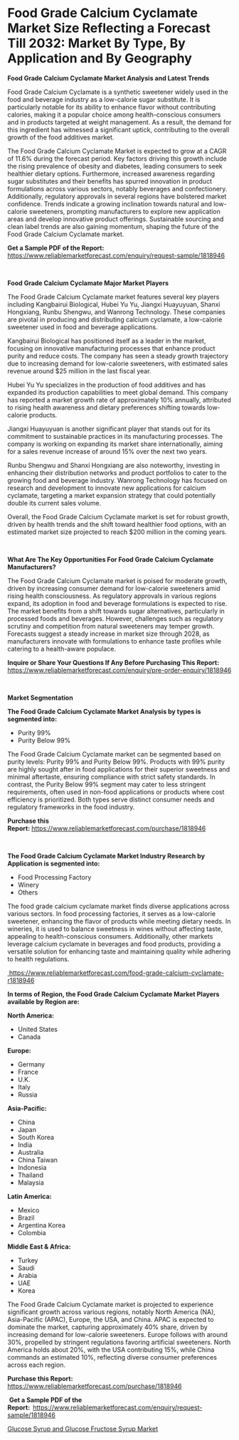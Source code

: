 <p><h1>Food Grade Calcium Cyclamate Market Size Reflecting a Forecast Till 2032: Market By Type, By Application and By Geography</h1></p><p><strong>Food Grade Calcium Cyclamate Market Analysis and Latest Trends</strong></p>
<p><p>Food Grade Calcium Cyclamate is a synthetic sweetener widely used in the food and beverage industry as a low-calorie sugar substitute. It is particularly notable for its ability to enhance flavor without contributing calories, making it a popular choice among health-conscious consumers and in products targeted at weight management. As a result, the demand for this ingredient has witnessed a significant uptick, contributing to the overall growth of the food additives market.</p><p>The Food Grade Calcium Cyclamate Market is expected to grow at a CAGR of 11.6% during the forecast period. Key factors driving this growth include the rising prevalence of obesity and diabetes, leading consumers to seek healthier dietary options. Furthermore, increased awareness regarding sugar substitutes and their benefits has spurred innovation in product formulations across various sectors, notably beverages and confectionery. Additionally, regulatory approvals in several regions have bolstered market confidence. Trends indicate a growing inclination towards natural and low-calorie sweeteners, prompting manufacturers to explore new application areas and develop innovative product offerings. Sustainable sourcing and clean label trends are also gaining momentum, shaping the future of the Food Grade Calcium Cyclamate market.</p></p>
<p><strong>Get a Sample PDF of the Report:&nbsp;</strong> <a href="https://www.reliablemarketforecast.com/enquiry/request-sample/1818946?utm_campaign=2736&utm_medium=2&utm_source=Github&utm_content=ia&utm_term=07042025&utm_id=food-grade-calcium-cyclamate">https://www.reliablemarketforecast.com/enquiry/request-sample/1818946</a></p>
<p>&nbsp;</p>
<p><strong>Food Grade Calcium Cyclamate Major Market Players</strong></p>
<p><p>The Food Grade Calcium Cyclamate market features several key players including Kangbairui Biological, Hubei Yu Yu, Jiangxi Huayuyuan, Shanxi Hongxiang, Runbu Shengwu, and Wanrong Technology. These companies are pivotal in producing and distributing calcium cyclamate, a low-calorie sweetener used in food and beverage applications.</p><p>Kangbairui Biological has positioned itself as a leader in the market, focusing on innovative manufacturing processes that enhance product purity and reduce costs. The company has seen a steady growth trajectory due to increasing demand for low-calorie sweeteners, with estimated sales revenue around $25 million in the last fiscal year.</p><p>Hubei Yu Yu specializes in the production of food additives and has expanded its production capabilities to meet global demand. This company has reported a market growth rate of approximately 10% annually, attributed to rising health awareness and dietary preferences shifting towards low-calorie products.</p><p>Jiangxi Huayuyuan is another significant player that stands out for its commitment to sustainable practices in its manufacturing processes. The company is working on expanding its market share internationally, aiming for a sales revenue increase of around 15% over the next two years.</p><p>Runbu Shengwu and Shanxi Hongxiang are also noteworthy, investing in enhancing their distribution networks and product portfolios to cater to the growing food and beverage industry. Wanrong Technology has focused on research and development to innovate new applications for calcium cyclamate, targeting a market expansion strategy that could potentially double its current sales volume.</p><p>Overall, the Food Grade Calcium Cyclamate market is set for robust growth, driven by health trends and the shift toward healthier food options, with an estimated market size projected to reach $200 million in the coming years.</p></p>
<p>&nbsp;</p>
<p><strong>What Are The Key Opportunities For Food Grade Calcium Cyclamate Manufacturers?</strong></p>
<p><p>The Food Grade Calcium Cyclamate market is poised for moderate growth, driven by increasing consumer demand for low-calorie sweeteners amid rising health consciousness. As regulatory approvals in various regions expand, its adoption in food and beverage formulations is expected to rise. The market benefits from a shift towards sugar alternatives, particularly in processed foods and beverages. However, challenges such as regulatory scrutiny and competition from natural sweeteners may temper growth. Forecasts suggest a steady increase in market size through 2028, as manufacturers innovate with formulations to enhance taste profiles while catering to a health-aware populace.</p></p>
<p><strong>Inquire or Share Your Questions If Any Before Purchasing This Report:</strong> <a href="https://www.reliablemarketforecast.com/enquiry/pre-order-enquiry/1818946?utm_campaign=2736&utm_medium=2&utm_source=Github&utm_content=ia&utm_term=07042025&utm_id=food-grade-calcium-cyclamate">https://www.reliablemarketforecast.com/enquiry/pre-order-enquiry/1818946</a></p>
<p>&nbsp;</p>
<p><strong>Market Segmentation</strong></p>
<p><strong>The Food Grade Calcium Cyclamate Market Analysis by types is segmented into:</strong></p>
<p><ul><li>Purity 99%</li><li>Purity Below 99%</li></ul></p>
<p><p>The Food Grade Calcium Cyclamate market can be segmented based on purity levels: Purity 99% and Purity Below 99%. Products with 99% purity are highly sought after in food applications for their superior sweetness and minimal aftertaste, ensuring compliance with strict safety standards. In contrast, the Purity Below 99% segment may cater to less stringent requirements, often used in non-food applications or products where cost efficiency is prioritized. Both types serve distinct consumer needs and regulatory frameworks in the food industry.</p></p>
<p><strong>Purchase this Report:&nbsp;</strong><a href="https://www.reliablemarketforecast.com/purchase/1818946?utm_campaign=2736&utm_medium=2&utm_source=Github&utm_content=ia&utm_term=07042025&utm_id=food-grade-calcium-cyclamate">https://www.reliablemarketforecast.com/purchase/1818946</a></p>
<p>&nbsp;</p>
<p><strong>The Food Grade Calcium Cyclamate Market Industry Research by Application is segmented into:</strong></p>
<p><ul><li>Food Processing Factory</li><li>Winery</li><li>Others</li></ul></p>
<p><p>The food grade calcium cyclamate market finds diverse applications across various sectors. In food processing factories, it serves as a low-calorie sweetener, enhancing the flavor of products while meeting dietary needs. In wineries, it is used to balance sweetness in wines without affecting taste, appealing to health-conscious consumers. Additionally, other markets leverage calcium cyclamate in beverages and food products, providing a versatile solution for enhancing taste and maintaining quality while adhering to health regulations.</p></p>
<p><a href="https://www.reliablemarketforecast.com/food-grade-calcium-cyclamate-r1818946?utm_campaign=2736&utm_medium=2&utm_source=Github&utm_content=ia&utm_term=07042025&utm_id=food-grade-calcium-cyclamate">&nbsp;https://www.reliablemarketforecast.com/food-grade-calcium-cyclamate-r1818946</a></p>
<p><strong>In terms of Region, the Food Grade Calcium Cyclamate Market Players available by Region are:</strong></p>
<p>
    <p> <strong> North America: </strong>
        <ul>
            <li>United States</li>
            <li>Canada</li>
        </ul>
        </p> 
    <p> <strong> Europe: </strong>
        <ul>
            <li>Germany</li>
            <li>France</li>
            <li>U.K.</li>
            <li>Italy</li>
            <li>Russia</li>
        </ul>
        </p> 
    <p> <strong> Asia-Pacific: </strong>
        <ul>
            <li>China</li>
            <li>Japan</li>
            <li>South Korea</li>
            <li>India</li>
            <li>Australia</li>
            <li>China Taiwan</li>
            <li>Indonesia</li>
            <li>Thailand</li>
            <li>Malaysia</li>
        </ul>
        </p> 
    <p> <strong> Latin America: </strong>
        <ul>
            <li>Mexico</li>
            <li>Brazil</li>
            <li>Argentina Korea</li>
            <li>Colombia</li>
        </ul>
        </p> 
    <p> <strong> Middle East & Africa: </strong>
        <ul>
            <li>Turkey</li>
            <li>Saudi</li>
            <li>Arabia</li>
            <li>UAE</li>
            <li>Korea</li>
        </ul>
    </p>
    </p>
<p><p>The Food Grade Calcium Cyclamate market is projected to experience significant growth across various regions, notably North America (NA), Asia-Pacific (APAC), Europe, the USA, and China. APAC is expected to dominate the market, capturing approximately 40% share, driven by increasing demand for low-calorie sweeteners. Europe follows with around 30%, propelled by stringent regulations favoring artificial sweeteners. North America holds about 20%, with the USA contributing 15%, while China commands an estimated 10%, reflecting diverse consumer preferences across each region.</p></p>
<p><strong>Purchase this Report: </strong><a href="https://www.reliablemarketforecast.com/purchase/1818946?utm_campaign=2736&utm_medium=2&utm_source=Github&utm_content=ia&utm_term=07042025&utm_id=food-grade-calcium-cyclamate">https://www.reliablemarketforecast.com/purchase/1818946</a></p>
<p>&nbsp;<strong>Get a Sample PDF of the Report:&nbsp;&nbsp;</strong><a href="https://www.reliablemarketforecast.com/enquiry/request-sample/1818946?utm_campaign=2736&utm_medium=2&utm_source=Github&utm_content=ia&utm_term=07042025&utm_id=food-grade-calcium-cyclamate">https://www.reliablemarketforecast.com/enquiry/request-sample/1818946</a></p>
<p><strong></strong></p>
<p><p><a href="https://github.com/elitasvimal/Market-Research-Report-List-1/blob/main/glucose-syrup-and-glucose-fructose-syrup-market.md?utm_campaign=2736&utm_medium=2&utm_source=Github&utm_content=ia&utm_term=07042025&utm_id=food-grade-calcium-cyclamate">Glucose Syrup and Glucose Fructose Syrup Market</a></p></p>
